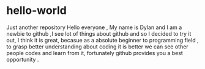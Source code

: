 # hello-world
Just another repository
Hello everyone , My name is Dylan and I am a newbie to github ,I see lot of things about github and so I decided to try it out, I think it is great,
becasue as a absolute beginner to programming field , to grasp better understanding about coding it is better we can see other people codes and learn from it,
fortunately github provides you a best opportunity .
